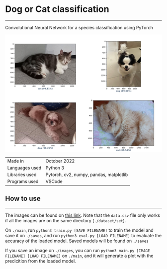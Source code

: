 # Dog or Cat classification
---
Convolutional Neural Network for a species classification using PyTorch

![image](screenshot.png)

| | |
| --- | --- |
| Made in | October 2022 |
| Languages used | Python 3 |
| Libraries used | Pytorch, cv2, numpy, pandas, matplotlib|
| Programs used | VSCode |

## How to use
---
The images can be found on [this link](https://www.kaggle.com/datasets/tongpython/cat-and-dog). Note that the `data.csv` file only works if all the images are on the same directory (`./dataset/set`).

On `./main`, run `python3 train.py [SAVE FILENAME]` to train the model and save it on `./saves`, and run `python3 eval.py [LOAD FILENAME]` to evaluate the accuracy of the loaded model. Saved models will be found on `./saves` 

If you save an image on `./images`, you can run `python3 main.py [IMAGE FILENAME] [LOAD FILENAME]` on `./main`, and it will generate a plot with the predicition from the loaded model.
